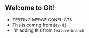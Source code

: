 ## Welcome to Git!

- TESTING MERGE CONFLICTS
- This is coming from `dev-dj`
- I'm adding this from `feature-branch`
